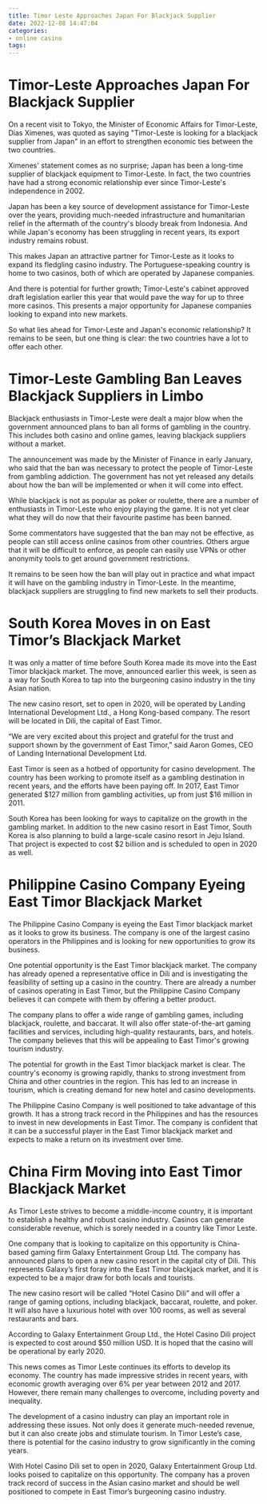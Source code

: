 ```yaml
---
title: Timor Leste Approaches Japan For Blackjack Supplier
date: 2022-12-08 14:47:04
categories:
- online casino
tags:
---
```



#  Timor-Leste Approaches Japan For Blackjack Supplier

On a recent visit to Tokyo, the Minister of Economic Affairs for Timor-Leste, Dias Ximenes, was quoted as saying "Timor-Leste is looking for a blackjack supplier from Japan" in an effort to strengthen economic ties between the two countries.

Ximenes' statement comes as no surprise; Japan has been a long-time supplier of blackjack equipment to Timor-Leste. In fact, the two countries have had a strong economic relationship ever since Timor-Leste's independence in 2002.

Japan has been a key source of development assistance for Timor-Leste over the years, providing much-needed infrastructure and humanitarian relief in the aftermath of the country's bloody break from Indonesia. And while Japan's economy has been struggling in recent years, its export industry remains robust.

This makes Japan an attractive partner for Timor-Leste as it looks to expand its fledgling casino industry. The Portuguese-speaking country is home to two casinos, both of which are operated by Japanese companies.

And there is potential for further growth; Timor-Leste's cabinet approved draft legislation earlier this year that would pave the way for up to three more casinos. This presents a major opportunity for Japanese companies looking to expand into new markets.

So what lies ahead for Timor-Leste and Japan's economic relationship? It remains to be seen, but one thing is clear: the two countries have a lot to offer each other.

#  Timor-Leste Gambling Ban Leaves Blackjack Suppliers in Limbo

Blackjack enthusiasts in Timor-Leste were dealt a major blow when the government announced plans to ban all forms of gambling in the country. This includes both casino and online games, leaving blackjack suppliers without a market.

The announcement was made by the Minister of Finance in early January, who said that the ban was necessary to protect the people of Timor-Leste from gambling addiction. The government has not yet released any details about how the ban will be implemented or when it will come into effect.

While blackjack is not as popular as poker or roulette, there are a number of enthusiasts in Timor-Leste who enjoy playing the game. It is not yet clear what they will do now that their favourite pastime has been banned.

Some commentators have suggested that the ban may not be effective, as people can still access online casinos from other countries. Others argue that it will be difficult to enforce, as people can easily use VPNs or other anonymity tools to get around government restrictions.

It remains to be seen how the ban will play out in practice and what impact it will have on the gambling industry in Timor-Leste. In the meantime, blackjack suppliers are struggling to find new markets to sell their products.

#  South Korea Moves in on East Timor’s Blackjack Market

It was only a matter of time before South Korea made its move into the East Timor blackjack market. The move, announced earlier this week, is seen as a way for South Korea to tap into the burgeoning casino industry in the tiny Asian nation.

The new casino resort, set to open in 2020, will be operated by Landing International Development Ltd., a Hong Kong-based company. The resort will be located in Dili, the capital of East Timor.

“We are very excited about this project and grateful for the trust and support shown by the government of East Timor,” said Aaron Gomes, CEO of Landing International Development Ltd.

East Timor is seen as a hotbed of opportunity for casino development. The country has been working to promote itself as a gambling destination in recent years, and the efforts have been paying off. In 2017, East Timor generated $127 million from gambling activities, up from just $16 million in 2011.

South Korea has been looking for ways to capitalize on the growth in the gambling market. In addition to the new casino resort in East Timor, South Korea is also planning to build a large-scale casino resort in Jeju Island. That project is expected to cost $2 billion and is scheduled to open in 2020 as well.

#  Philippine Casino Company Eyeing East Timor Blackjack Market

The Philippine Casino Company is eyeing the East Timor blackjack market as it looks to grow its business. The company is one of the largest casino operators in the Philippines and is looking for new opportunities to grow its business.

One potential opportunity is the East Timor blackjack market. The company has already opened a representative office in Dili and is investigating the feasibility of setting up a casino in the country. There are already a number of casinos operating in East Timor, but the Philippine Casino Company believes it can compete with them by offering a better product.

The company plans to offer a wide range of gambling games, including blackjack, roulette, and baccarat. It will also offer state-of-the-art gaming facilities and services, including high-quality restaurants, bars, and hotels. The company believes that this will be appealing to East Timor's growing tourism industry.

The potential for growth in the East Timor blackjack market is clear. The country's economy is growing rapidly, thanks to strong investment from China and other countries in the region. This has led to an increase in tourism, which is creating demand for new hotel and casino developments.

The Philippine Casino Company is well positioned to take advantage of this growth. It has a strong track record in the Philippines and has the resources to invest in new developments in East Timor. The company is confident that it can be a successful player in the East Timor blackjack market and expects to make a return on its investment over time.

#  China Firm Moving into East Timor Blackjack Market

As Timor Leste strives to become a middle-income country, it is important to establish a healthy and robust casino industry. Casinos can generate considerable revenue, which is sorely needed in a country like Timor Leste.

One company that is looking to capitalize on this opportunity is China-based gaming firm Galaxy Entertainment Group Ltd. The company has announced plans to open a new casino resort in the capital city of Dili. This represents Galaxy’s first foray into the East Timor blackjack market, and it is expected to be a major draw for both locals and tourists.

The new casino resort will be called “Hotel Casino Dili” and will offer a range of gaming options, including blackjack, baccarat, roulette, and poker. It will also have a luxurious hotel with over 100 rooms, as well as several restaurants and bars.

According to Galaxy Entertainment Group Ltd., the Hotel Casino Dili project is expected to cost around $50 million USD. It is hoped that the casino will be operational by early 2020.

This news comes as Timor Leste continues its efforts to develop its economy. The country has made impressive strides in recent years, with economic growth averaging over 6% per year between 2012 and 2017. However, there remain many challenges to overcome, including poverty and inequality.

The development of a casino industry can play an important role in addressing these issues. Not only does it generate much-needed revenue, but it can also create jobs and stimulate tourism. In Timor Leste’s case, there is potential for the casino industry to grow significantly in the coming years.

With Hotel Casino Dili set to open in 2020, Galaxy Entertainment Group Ltd. looks poised to capitalize on this opportunity. The company has a proven track record of success in the Asian casino market and should be well positioned to compete in East Timor’s burgeoning casino industry.